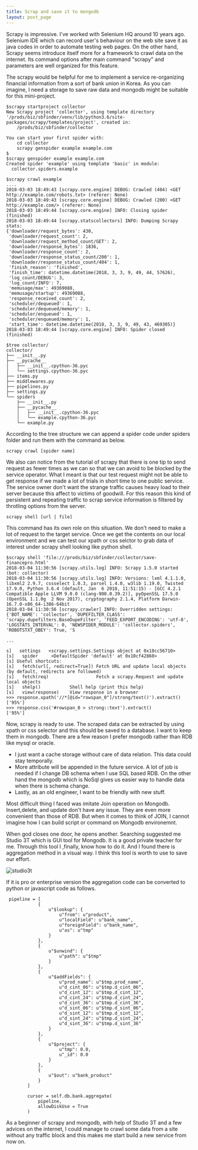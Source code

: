 ```yaml
---
title: Scrap and save it to mongodb
layout: post_page
---
```


Scrapy is impressive. I've worked with Selenium HQ around 10 years ago. Selenium IDE which can record user's behaviour on the web site save it as java codes in order to automate testing web pages. On the other hand, Scrapy seems introduce itself more for a framework to  crawl data on the internet. Its command options after main command "scrapy" and parameters are well organized for this feature.

The scrapy would be helpful for me to implement a service re-organizing financial information from a sort of bank union in Korea. As you can imagine, I need a storage to save raw data and mongodb might be suitable for this mini-project.

```
$scrapy startproject collector
New Scrapy project 'collector', using template directory '/prods/biz/sbfinder/venv/lib/python3.6/site-packages/scrapy/templates/project', created in:
    /prods/biz/sbfinder/collector

You can start your first spider with:
    cd collector
    scrapy genspider example example.com
$
$scrapy genspider example example.com
Created spider 'example' using template 'basic' in module:
  collector.spiders.example
	
$scrapy crawl example
....
2018-03-03 18:49:43 [scrapy.core.engine] DEBUG: Crawled (404) <GET http://example.com/robots.txt> (referer: None)
2018-03-03 18:49:43 [scrapy.core.engine] DEBUG: Crawled (200) <GET http://example.com/> (referer: None)
2018-03-03 18:49:44 [scrapy.core.engine] INFO: Closing spider (finished)
2018-03-03 18:49:44 [scrapy.statscollectors] INFO: Dumping Scrapy stats:
{'downloader/request_bytes': 430,
 'downloader/request_count': 2,
 'downloader/request_method_count/GET': 2,
 'downloader/response_bytes': 1836,
 'downloader/response_count': 2,
 'downloader/response_status_count/200': 1,
 'downloader/response_status_count/404': 1,
 'finish_reason': 'finished',
 'finish_time': datetime.datetime(2018, 3, 3, 9, 49, 44, 57626),
 'log_count/DEBUG': 3,
 'log_count/INFO': 7,
 'memusage/max': 49369088,
 'memusage/startup': 49369088,
 'response_received_count': 2,
 'scheduler/dequeued': 1,
 'scheduler/dequeued/memory': 1,
 'scheduler/enqueued': 1,
 'scheduler/enqueued/memory': 1,
 'start_time': datetime.datetime(2018, 3, 3, 9, 49, 43, 469305)}
2018-03-03 18:49:44 [scrapy.core.engine] INFO: Spider closed (finished)
```





```
$tree collector/
collector/
├── __init__.py
├── __pycache__
│   ├── __init__.cpython-36.pyc
│   └── settings.cpython-36.pyc
├── items.py
├── middlewares.py
├── pipelines.py
├── settings.py
└── spiders
    ├── __init__.py
    ├── __pycache__
    │   ├── __init__.cpython-36.pyc
    │   └── example.cpython-36.pyc
    └── example.py

```


According to the tree structure we can append a spider code under spiders folder and run them with the command as below.

```scrapy crawl [spider name]```

We also can notice from the tutorial of scrapy that there is one tip to send request as fewer times as we can so that we can avoid to be blocked by the service operator. What I meant is that our test request might not be able to get response if we made a lot of trials in short time to one public service. The service owner don't want the strange traffic causes heavy load to their server because this affect to victims of goodwill. For this reason this kind of persistent and repeating traffic to scrap service information is filtered by throtling options from the server. 

``` scrapy shell [url | file] ``` 

This command has its own role on this situation. We don't need to make a lot of request to the target service. Once we get the contents on our local environment and we can test our xpath or css selctor to grab data of interest under scrapy shell looking like python shell.

```
$scrapy shell 'file:///prods/biz/sbfinder/collector/save-financepro.html'
2018-03-04 11:30:56 [scrapy.utils.log] INFO: Scrapy 1.5.0 started (bot: collector)
2018-03-04 11:30:56 [scrapy.utils.log] INFO: Versions: lxml 4.1.1.0, libxml2 2.9.7, cssselect 1.0.3, parsel 1.4.0, w3lib 1.19.0, Twisted 17.9.0, Python 3.6.4 (default, Jan  6 2018, 11:51:15) - [GCC 4.2.1 Compatible Apple LLVM 9.0.0 (clang-900.0.39.2)], pyOpenSSL 17.5.0 (OpenSSL 1.1.0g  2 Nov 2017), cryptography 2.1.4, Platform Darwin-16.7.0-x86_64-i386-64bit
2018-03-04 11:30:56 [scrapy.crawler] INFO: Overridden settings: {'BOT_NAME': 'collector', 'DUPEFILTER_CLASS': 'scrapy.dupefilters.BaseDupeFilter', 'FEED_EXPORT_ENCODING': 'utf-8', 'LOGSTATS_INTERVAL': 0, 'NEWSPIDER_MODULE': 'collector.spiders', 'ROBOTSTXT_OBEY': True, 'S

...

s]   settings   <scrapy.settings.Settings object at 0x10cc56710>
[s]   spider     <DefaultSpider 'default' at 0x10cf42860>
[s] Useful shortcuts:
[s]   fetch(url[, redirect=True]) Fetch URL and update local objects (by default, redirects are followed)
[s]   fetch(req)                  Fetch a scrapy.Request and update local objects
[s]   shelp()           Shell help (print this help)
[s]   view(response)    View response in a browser
>>> response.xpath('//*[@id="rowspan_0"]/strong/text()').extract()
['95%']
>>> response.css('#rowspan_0 > strong::text').extract()
['95%']

```


Now, scrapy is ready to use. The scraped data can be extracted by using xpath or css selector and this should be saved to a database. I want to keep them in mongodb. There are a few reason I prefer mongodb rather than RDB like mysql or oracle.
* I just want a cache storage without care of data relation. This data could stay temporally.
* More attribute will be appended in the future service. A lot of job is needed if I change DB schema when I use SQL based RDB. On the other hand the mongodb which is NoSql gives us easier way to handle data when there is schema change. 
* Lastly, as an old engineer, I want to be friendly with new stuff.


Most difficult thing I faced was imitate Join operation on Mongodb.
Insert,delete, and update don't have any issue. They are even more convenient than those of RDB. But when it comes to think of JOIN, I cannot imagine how I can build script or command on Mongodb environemnt.

 When god closes one door, he opens another. Searching suggested me Studio 3T which is GUI tool for Mongodb. It is a good private teacher for me. Through this tool I ,finally, know how to do it. And I found there is aggregation method in a visual way.
I think this tool is worth to use to save our effort.

![studio3t](../../../../img/studio3t.png)

If it is pro or enterprise version the aggregation code can be converted to python or javascript code as follows.

```
 pipeline = [
            {
                u"$lookup": {
                    u"from": u"product",
                    u"localField": u"bank_name",
                    u"foreignField": u"bank_name",
                    u"as": u"tmp"
                }
            }, 
            {
                u"$unwind": {
                    u"path": u"$tmp"
                }
            }, 
            {
                u"$addFields": {
                    u"prod_name": u"$tmp.prod_name",
                    u"d_cint_06": u"$tmp.d_cint_06",
                    u"d_cint_12": u"$tmp.d_cint_12",
                    u"d_cint_24": u"$tmp.d_cint_24",
                    u"d_cint_36": u"$tmp.d_cint_36",
                    u"d_sint_06": u"$tmp.d_sint_06",
                    u"d_sint_12": u"$tmp.d_sint_12",
                    u"d_sint_24": u"$tmp.d_sint_24",
                    u"d_sint_36": u"$tmp.d_sint_36"
                }
            }, 
            {
                u"$project": {
                    u"tmp": 0.0,
                    u"_id": 0.0
                }
            }, 
            {
                u"$out": u"bank_product"
            }
        ]
        
        cursor = self.db.bank.aggregate(
            pipeline, 
            allowDiskUse = True
        )
```


As a beginner of scrapy and mongodb, with help of Studio 3T and a few advices on the internet, I could manage to crawl some data from a site without any traffic block and this makes me start build a new service from now on.
